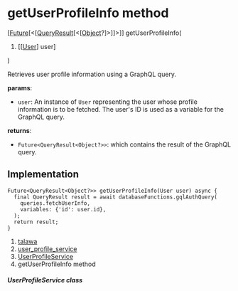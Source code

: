 
<div>

# getUserProfileInfo method

</div>


[[Future](https://api.flutter.dev/flutter/dart-core/Future-class.html)[\<[[QueryResult](https://pub.dev/documentation/graphql/5.2.0-beta.9/graphql/QueryResult-class.html)[\<[[Object](https://api.flutter.dev/flutter/dart-core/Object-class.html)?]\>]]\>]]
getUserProfileInfo(

1.  [[[User](../../models_user_user_info/User-class.html)]
    user]

)



Retrieves user profile information using a GraphQL query.

**params**:

-   `user`: An instance of `User` representing the user whose profile
    information is to be fetched. The user\'s ID is used as a variable
    for the GraphQL query.

**returns**:

-   `Future<QueryResult<Object?>>`: which contains the result of the
    GraphQL query.



## Implementation

``` language-dart
Future<QueryResult<Object?>> getUserProfileInfo(User user) async {
  final QueryResult result = await databaseFunctions.gqlAuthQuery(
    queries.fetchUserInfo,
    variables: {'id': user.id},
  );
  return result;
}
```







1.  [talawa](../../index.html)
2.  [user_profile_service](../../services_user_profile_service/)
3.  [UserProfileService](../../services_user_profile_service/UserProfileService-class.html)
4.  getUserProfileInfo method

##### UserProfileService class







